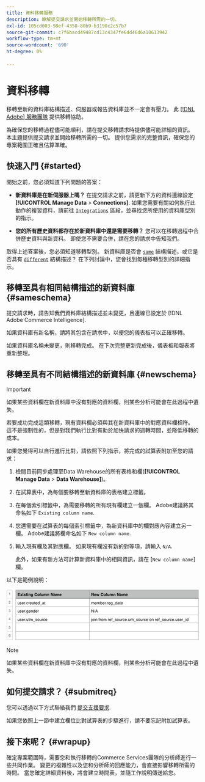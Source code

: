 ```yaml
---
title: 資料移轉服務
description: 瞭解提交請求並開始移轉所需的一切。
exl-id: 105cd003-98ef-4358-80b9-b3190c2c57b7
source-git-commit: c7f6bacd49487cd13c4347fe6dd46d6a10613942
workflow-type: tm+mt
source-wordcount: '690'
ht-degree: 0%

---
```


# 資料移轉

移轉至新的資料庫結構描述、伺服器或報告資料庫並不一定會有壓力。 此 [[!DNL Adobe] 服務團隊](https://experienceleague.adobe.com/docs/commerce-knowledge-base/kb/troubleshooting/miscellaneous/mbi-service-policies.html) 提供移轉協助。

為確保您的移轉過程儘可能順利，請在提交移轉請求時提供儘可能詳細的資訊。 本主題提供提交請求並開始移轉所需的一切。 提供您需求的完整資訊，確保您的專案範圍正確且估算準確。

## 快速入門 {#started}

開始之前，您必須知道下列問題的答案：

* **新資料庫是在新伺服器上嗎？** 在提交請求之前，請更新下方的資料連線設定 **[!UICONTROL Manage Data** > **Connections]**. 如果您需要有關如何執行此動作的複習資料，請前往 [`Integrations`](../integrations/integrations.md) 區段，並尋找您所使用的資料庫型別的指示。

* **您的所有歷史資料都存在於新資料庫中還是需要移轉？** 您可以在移轉過程中合併歷史資料與新資料。 即使您不需要合併，請在您的請求中告知我們。

取得上述答案後，您必須知道移轉型別。 新資料庫是否會 [`same`](#sameschema) 結構描述，或它是否具有 [`different`](#newschema) 結構描述？ 在下列討論中，您會找到每種移轉型別的詳細指示。

## 移轉至具有相同結構描述的新資料庫 {#sameschema}

提交請求時，請告知我們資料庫結構描述並未變更，且連線已設定於 [!DNL Adobe Commerce Intelligence].

如果資料庫有新名稱，請將其包含在請求中，以便您的儀表板可以正確移轉。

如果資料庫名稱未變更，則移轉完成。 在下次完整更新完成後，儀表板和報表將重新整理。

## 移轉至具有不同結構描述的新資料庫 {#newschema}

>[!IMPORTANT]
>
>如果某些資料欄在新資料庫中沒有對應的資料欄，則某些分析可能會在此過程中遺失。

若要成功完成這類移轉，現有資料欄必須與其在新資料庫中的對應資料欄相符。 這不是強制性的，但是對我們執行比對有助於加快請求的週轉時間，並降低移轉的成本。

如果您覺得可以自行進行比對，請依照下列指示，將完成的試算表附加至您的請求：

1. 檢閱目前同步處理至Data Warehouse的所有表格和欄(**[!UICONTROL Manage Data** > **Data Warehouse]**)。

1. 在試算表中，為每個要移轉至新資料庫的表格建立標籤。

1. 在每個索引標籤中，為需要移轉的所有現有欄建立一個欄。 Adobe建議將其命名如下 `Existing column name`.

1. 您還需要在試算表的每個索引標籤中，為新資料庫中的欄對應內容建立另一欄。 Adobe建議將欄命名如下 `New column name`.

1. 輸入現有欄及其對應欄。 如果現有欄沒有新的對等項，請輸入 `N/A`.

   此外，如果有新方法可計算新資料庫中的相同資訊，請在 [`New column name`] 欄。

以下是範例說明：

![](../../../assets/Migration_Spreadsheet.png)

>[!NOTE]
>
>如果某些資料欄在新資料庫中沒有對應的資料欄，則某些分析可能會在此過程中遺失。

## 如何提交請求？ {#submitreq}

您可以透過以下方式聯絡我們 [提交支援要求](https://experienceleague.adobe.com/docs/commerce-knowledge-base/kb/troubleshooting/miscellaneous/mbi-service-policies.html).

如果您依照上一節中建立欄位比對試算表的步驟進行，請不要忘記附加試算表。

## 接下來呢？ {#wrapup}

確定專案範圍時，需要您和執行移轉的Commerce Services團隊的分析師進行一些共同作業。 變更的複雜性以及您和分析師的回應能力，會直接影響移轉所需的時間。 當您確定詳細資料後，將會建立時間表，並隨工作說明傳送給您。
